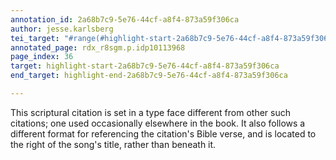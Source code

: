 ```yaml
---
annotation_id: 2a68b7c9-5e76-44cf-a8f4-873a59f306ca
author: jesse.karlsberg
tei_target: "#range(#highlight-start-2a68b7c9-5e76-44cf-a8f4-873a59f306ca, #highlight-end-2a68b7c9-5e76-44cf-a8f4-873a59f306ca)"
annotated_page: rdx_r8sgm.p.idp10113968
page_index: 36
target: highlight-start-2a68b7c9-5e76-44cf-a8f4-873a59f306ca
end_target: highlight-end-2a68b7c9-5e76-44cf-a8f4-873a59f306ca

---
```

This scriptural citation is set in a type face different from other such citations; one used occasionally elsewhere in the book. It also follows a different format for referencing the citation's Bible verse, and is located to the right of the song's title, rather than beneath it.
